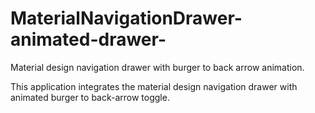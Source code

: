 # MaterialNavigationDrawer-animated-drawer-
Material design navigation drawer with burger to back arrow animation.

This application integrates the material design navigation drawer with animated burger to back-arrow toggle.
